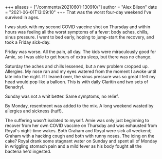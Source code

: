 +++
aliases = ["/comments/20210601-130910/"]
author = "Alex Bilson"
date = "2021-06-01T13:09:10"
+++
That was the worst four-day weekend I've survived in ages.

I was stuck with my second COVID vaccine shot on Thursday and within hours was feeling all the worst symptoms of a fever: body aches, chills, sinus pressure. I went to bed early, hoping to jump-start the recovery, and took a Friday sick-day.

Friday was worse. All the pain, all day. The kids were miraculously good for Amie, so I was able to get hours of extra sleep, but there was no change.

Saturday the aches and chills lessened, but a new problem cropped up. Allergies. My nose ran and my eyes watered from the moment I awoke until late into the night. If I leaned over, the sinus pressure was so great I felt my head would pop like a balloon. This is with daily Claritin and two sets of Benadryl.

Sunday was not a whit better. Same symptoms, no relief.

By Monday, resentment was added to the mix. A long weekend wasted by allergies and sickness (huff).

The suffering wasn't isolated to myself. Amie was only just beginning to recover from her own COVID vaccine on Thursday and was exhausted from Royal's night-time wakes. Both Graham and Royal were sick all weekend; Graham with a hacking cough and both with runny noses. The icing on the cake? Royal drank some stagnant water on Sunday and spent all of Monday in wriggling stomach pain and a mild fever as his body fought all the bacteria he'd ingested.

